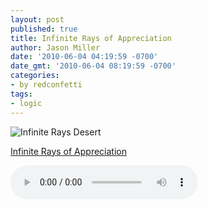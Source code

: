 ```yaml
---
layout: post
published: true
title: Infinite Rays of Appreciation
author: Jason Miller
date: '2010-06-04 04:19:59 -0700'
date_gmt: '2010-06-04 08:19:59 -0700'
categories:
- by redconfetti
tags:
- logic
---
```


![Infinite Rays Desert]({{site.assets.url_prefix}}/images/posts/infinite-rays-desert.jpg "Underground Bomb")

[Infinite Rays of Appreciation]({{site.assets.url_prefix}}/mp3/misc/infinite-rays-appreciation-june3-2010.mp3)

<audio controls>
  <source src="{{site.assets.url_prefix}}/mp3/misc/infinite-rays-appreciation-june3-2010.mp3" type="audio/mpeg">
Your browser does not support the audio element.
</audio>
